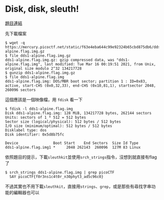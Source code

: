 # Disk, disk, sleuth!

[題目連結](https://play.picoctf.org/practice/challenge/113)

先下載檔案

```console
$ wget -q https://mercury.picoctf.net/static/f63e4eba644c99e92324b65cbd875db6/dds1-alpine.flag.img.gz
$ file dds1-alpine.flag.img.gz
dds1-alpine.flag.img.gz: gzip compressed data, was "dds1-alpine.flag.img", last modified: Tue Mar 16 00:19:51 2021, from Unix, original size modulo 2^32 134217728
$ gunzip dds1-alpine.flag.img.gz
$ file dds1-alpine.flag.img
dds1-alpine.flag.img: DOS/MBR boot sector; partition 1 : ID=0x83, active, start-CHS (0x0,32,33), end-CHS (0x10,81,1), startsector 2048, 260096 sectors
```

這個應該是一個映像檔，用 `fdisk` 看一下

```console
$ fdisk -l dds1-alpine.flag.img
Disk dds1-alpine.flag.img: 128 MiB, 134217728 bytes, 262144 sectors
Units: sectors of 1 * 512 = 512 bytes
Sector size (logical/physical): 512 bytes / 512 bytes
I/O size (minimum/optimal): 512 bytes / 512 bytes
Disklabel type: dos
Disk identifier: 0x5d8b75fc

Device                Boot Start    End Sectors  Size Id Type
dds1-alpine.flag.img1 *     2048 262143  260096  127M 83 Linux
```

依照題目的提示，下載`sleuthkit`並使用`srch_strings`指令，沒想到就直接有flag了

```console
$ srch_strings dds1-alpine.flag.img | grep picoCTF
  SAY picoCTF{f0r3ns1c4t0r_n30phyt3_ad5c96c0}
```

不過其實也不用下載`sleuthkit`，直接用`strings`、`grep`，或是那些有尋找字串功能的編輯器也可以
